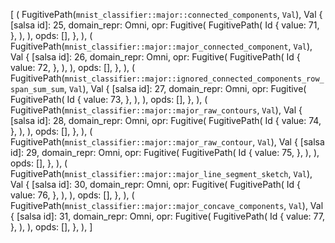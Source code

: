 [
    (
        FugitivePath(`mnist_classifier::major::connected_components`, `Val`),
        Val {
            [salsa id]: 25,
            domain_repr: Omni,
            opr: Fugitive(
                FugitivePath(
                    Id {
                        value: 71,
                    },
                ),
            ),
            opds: [],
        },
    ),
    (
        FugitivePath(`mnist_classifier::major::major_connected_component`, `Val`),
        Val {
            [salsa id]: 26,
            domain_repr: Omni,
            opr: Fugitive(
                FugitivePath(
                    Id {
                        value: 72,
                    },
                ),
            ),
            opds: [],
        },
    ),
    (
        FugitivePath(`mnist_classifier::major::ignored_connected_components_row_span_sum_sum`, `Val`),
        Val {
            [salsa id]: 27,
            domain_repr: Omni,
            opr: Fugitive(
                FugitivePath(
                    Id {
                        value: 73,
                    },
                ),
            ),
            opds: [],
        },
    ),
    (
        FugitivePath(`mnist_classifier::major::major_raw_contours`, `Val`),
        Val {
            [salsa id]: 28,
            domain_repr: Omni,
            opr: Fugitive(
                FugitivePath(
                    Id {
                        value: 74,
                    },
                ),
            ),
            opds: [],
        },
    ),
    (
        FugitivePath(`mnist_classifier::major::major_raw_contour`, `Val`),
        Val {
            [salsa id]: 29,
            domain_repr: Omni,
            opr: Fugitive(
                FugitivePath(
                    Id {
                        value: 75,
                    },
                ),
            ),
            opds: [],
        },
    ),
    (
        FugitivePath(`mnist_classifier::major::major_line_segment_sketch`, `Val`),
        Val {
            [salsa id]: 30,
            domain_repr: Omni,
            opr: Fugitive(
                FugitivePath(
                    Id {
                        value: 76,
                    },
                ),
            ),
            opds: [],
        },
    ),
    (
        FugitivePath(`mnist_classifier::major::major_concave_components`, `Val`),
        Val {
            [salsa id]: 31,
            domain_repr: Omni,
            opr: Fugitive(
                FugitivePath(
                    Id {
                        value: 77,
                    },
                ),
            ),
            opds: [],
        },
    ),
]